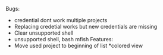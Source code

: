 Bugs:
* credential dont work multiple projects
* Replacing credetial works but new credentials are missing
* Clear unsupported shell
* unsupported shell, bash mfish 
Features:
* Move used project to beginning of list
*colored view